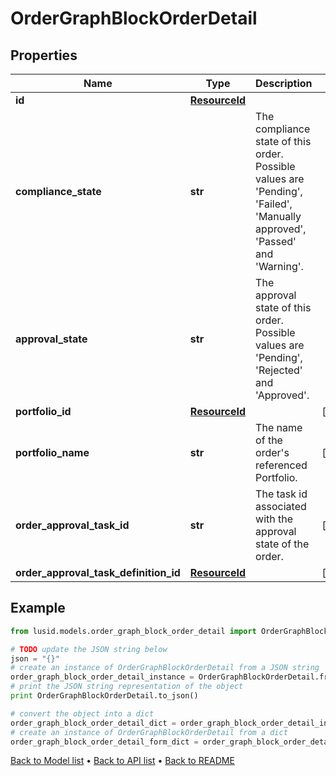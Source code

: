 # OrderGraphBlockOrderDetail


## Properties
Name | Type | Description | Notes
------------ | ------------- | ------------- | -------------
**id** | [**ResourceId**](ResourceId.md) |  | 
**compliance_state** | **str** | The compliance state of this order. Possible values are &#39;Pending&#39;, &#39;Failed&#39;, &#39;Manually approved&#39;, &#39;Passed&#39; and &#39;Warning&#39;. | 
**approval_state** | **str** | The approval state of this order. Possible values are &#39;Pending&#39;, &#39;Rejected&#39; and &#39;Approved&#39;. | 
**portfolio_id** | [**ResourceId**](ResourceId.md) |  | [optional] 
**portfolio_name** | **str** | The name of the order&#39;s referenced Portfolio. | [optional] 
**order_approval_task_id** | **str** | The task id associated with the approval state of the order. | [optional] 
**order_approval_task_definition_id** | [**ResourceId**](ResourceId.md) |  | [optional] 

## Example

```python
from lusid.models.order_graph_block_order_detail import OrderGraphBlockOrderDetail

# TODO update the JSON string below
json = "{}"
# create an instance of OrderGraphBlockOrderDetail from a JSON string
order_graph_block_order_detail_instance = OrderGraphBlockOrderDetail.from_json(json)
# print the JSON string representation of the object
print OrderGraphBlockOrderDetail.to_json()

# convert the object into a dict
order_graph_block_order_detail_dict = order_graph_block_order_detail_instance.to_dict()
# create an instance of OrderGraphBlockOrderDetail from a dict
order_graph_block_order_detail_form_dict = order_graph_block_order_detail.from_dict(order_graph_block_order_detail_dict)
```
[Back to Model list](../README.md#documentation-for-models) &#8226; [Back to API list](../README.md#documentation-for-api-endpoints) &#8226; [Back to README](../README.md)


